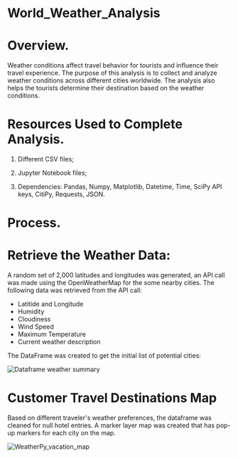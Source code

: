 # World_Weather_Analysis
# Overview.
  
  Weather conditions affect travel behavior for tourists and influence their travel experience. The purpose of this analysis is to collect and analyze weather conditions across different cities worldwide. The analysis also helps the tourists determine their destination based on the weather conditions.

# Resources Used to Complete Analysis.

1) Different CSV files;

2) Jupyter Notebook files;

3) Dependencies: Pandas, Numpy, Matplotlib, Datetime, Time, SciPy API keys, CitiPy, Requests, JSON.

# Process.

# Retrieve the Weather Data:

A random set of 2,000 latitudes and longitudes was generated, an API call was made using the OpenWeatherMap for the some nearby cities. 
The following data was retrieved from the API call:
* Latitide and Longitude
* Humidity
* Cloudiness
* Wind Speed
* Maximum Temperature
* Current weather description

The DataFrame was created to get the initial list of potential cities:

![Dataframe weather summary](https://user-images.githubusercontent.com/104453593/173970216-a5f96144-d2c9-4a50-b5cd-a0e478f983a2.PNG)


# Customer Travel Destinations Map
Based on different traveler's weather preferences, the dataframe was cleaned for null hotel entries. 
A marker layer map was created that has pop-up markers for each city on the map.
 
 ![WeatherPy_vacation_map](https://user-images.githubusercontent.com/104453593/173971736-764c7336-61d4-46e6-b43b-84c1d6319b4a.PNG)
 
 
 
